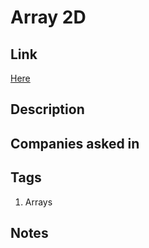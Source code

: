 # Array 2D

## Link

[Here](https://www.interviewbit.com/problems/array2d/)

## Description

## Companies asked in

## Tags

1. Arrays

## Notes